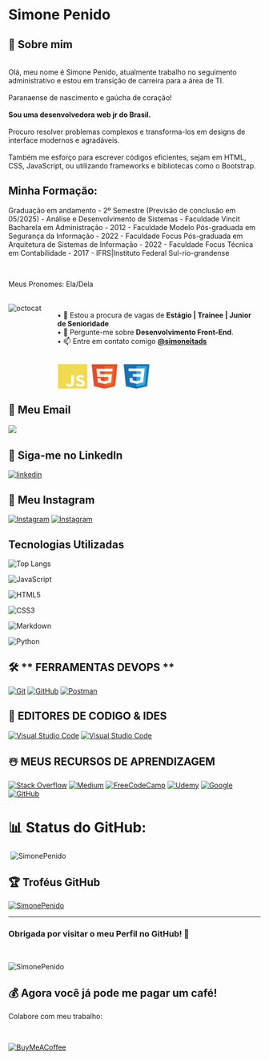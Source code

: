 # Simone Penido

 ## 🚀 Sobre mim

<br/>Olá, meu nome é Simone Penido, atualmente trabalho no seguimento administrativo e estou em transição de carreira para a área de TI.<br />
<br>Paranaense de nascimento e gaúcha de coração!<br />
<br/>**Sou uma desenvolvedora web jr do Brasil.**</br>
<br />Procuro resolver problemas complexos e transforma-los em designs de interface modernos e agradáveis.<br/>
<br />Também me esforço para escrever códigos eficientes, sejam em HTML, CSS, JavaScript, ou utilizando frameworks e bibliotecas como o Bootstrap.<br/>

## Minha Formação:

Graduação em andamento - 2º Semestre (Previsão de conclusão em 05/2025) - Análise e Desenvolvimento de Sistemas - Faculdade Vincit
Bacharela em Administração - 2012 - Faculdade Modelo
Pós-graduada em Segurança da Informação - 2022 - Faculdade Focus
Pós-graduada em Arquitetura de Sistemas de Informação - 2022 - Faculdade Focus
Técnica em Contabilidade - 2017 - IFRS|Instituto Federal Sul-rio-grandense

<br />

Meus Pronomes: Ela/Dela

<br />

<img align="left" height="150" src="https://user-images.githubusercontent.com/69384657/179312151-fdabe3af-823f-41ab-a6d4-17a72af4e9e8.png" alt="octocat" style="margin-right: 2rem;" />

• 🔭 Estou a procura de vagas de <b>Estágio | Trainee | Junior de Senioridade</b> <br/>
• 💬 Pergunte-me sobre <b>Desenvolvimento Front-End</b>.<br/>
• 📫 Entre em contato comigo <a href="https://www.instagram.com/simoneitads"> <b>@simoneitads</b></a><br/>
</span>

<div style="display: inline_block"><br>
  <img align="center" alt="Simone-Js" height="50" width="60" src="https://raw.githubusercontent.com/devicons/devicon/master/icons/javascript/javascript-plain.svg">
  <img align="center" alt="Simone-HTML" height="50" width="60" src="https://raw.githubusercontent.com/devicons/devicon/master/icons/html5/html5-original.svg">
  <img align="center" alt="Simone-CSS" height="50" width="60" src="https://raw.githubusercontent.com/devicons/devicon/master/icons/css3/css3-original.svg">
   </div>
  
 ## 🔗 Meu Email
 <div>
 <a href = "mailto:simpenido@gmail.com"><img src="https://img.shields.io/badge/-Gmail-%23333?style=for-the-badge&logo=gmail&logoColor=white" target="_blank"></a>
 </div>


## 🔗 Siga-me no LinkedIn
[![linkedin](https://img.shields.io/badge/linkedin-0A66C2?style=for-the-badge&logo=linkedin&logoColor=white)](https://www.linkedin.com/SimonePenido/)


## 🔗 Meu Instagram
[![Instagram](https://img.shields.io/badge/Instagram-000?style=for-the-badge&logo=instagram)](https://www.instagram.com/simoneitads/)
[![Instagram](https://img.shields.io/badge/Instagram-000?style=for-the-badge&logo=instagram)](https://www.instagram.com/admsimone/)


## Tecnologias Utilizadas

![Top Langs](https://github-readme-stats-git-masterrstaa-rickstaa.vercel.app/api/top-langs/?username=SimonePenido&layout=compact&bg_color=000&border_color=30A3DC&title_color=E94D5F&text_color=FFF)

![JavaScript](https://img.shields.io/badge/JavaScript-000?style=for-the-badge&logo=javascript)

![HTML5](https://img.shields.io/badge/HTML5-000?style=for-the-badge&logo=html5)

![CSS3](https://img.shields.io/badge/CSS3-000?style=for-the-badge&logo=css3&logoColor=264CE4)

![Markdown](https://img.shields.io/badge/Markdown-000?style=for-the-badge&logo=markdown)

![Python](https://img.shields.io/badge/Python-000?style=for-the-badge&logo=python)


## 🛠️ ** FERRAMENTAS DEVOPS **

[![Git](https://img.shields.io/badge/git-%23F05033.svg?style=for-the-badge&logo=git&logoColor=white "Git")][repo]
[![GitHub](https://img.shields.io/badge/github-%23121011.svg?style=for-the-badge&logo=github&logoColor=white "GitHub")][repo]
[![Postman](https://img.shields.io/badge/Postman-FF6C37?style=for-the-badge&logo=postman&logoColor=white "Postman")][repo]



## 📄 **EDITORES DE CODIGO & IDES**

[![Visual Studio Code](https://img.shields.io/badge/VS%20Code-0078d7.svg?style=for-the-badge&logo=visual-studio-code&logoColor=white "Visual Studio Code")][repo]
[![Visual Studio Code](https://img.shields.io/badge/VS%20Code%20Insider-24bfa5.svg?style=for-the-badge&logo=visual-studio-code&logoColor=white "Visual Studio Code")][repo]



## ☃️ **MEUS RECURSOS DE APRENDIZAGEM**

[![Stack Overflow](https://img.shields.io/badge/-Stackoverflow-FE7A16?style=for-the-badge&logo=stack-overflow&logoColor=white)][sof]
[![Medium](https://img.shields.io/badge/Medium-12100E?style=for-the-badge&logo=medium&logoColor=white)][medium]
[![FreeCodeCamp](https://img.shields.io/badge/Freecodecamp-%23123.svg?&style=for-the-badge&logo=freecodecamp&logoColor=green)][fcc]
[![Udemy](https://img.shields.io/badge/Udemy-A435F0?style=for-the-badge&logo=Udemy&logoColor=white)][udemy]
[![Google](https://img.shields.io/badge/google-4285F4?style=for-the-badge&logo=google&logoColor=white)][google]
[![GitHub](https://img.shields.io/badge/GitHub-100000?style=for-the-badge&logo=github&logoColor=white)][github]

[medium]: https://medium.com/
[github]: https://github.com/
[google]: https://www.google.com
[mdn]: https://developer.mozilla.org/
[wiki]: https://en.wikipedia.org/wiki/Main_Page
[quora]: https://www.quora.com/
[doc]: https://www.digitalocean.com/community
[udemy]: https://www.udemy.com/
[gog]: https://www.geeksforgeeks.org/
[fcc]: https://www.freecodecamp.org/
[sof]: https://stackoverflow.com/
[repo]: https://github.com/SimonePenido?tab=repositories


# 📊 Status do GitHub:
<p>&nbsp;<img align="center" src="https://github-readme-stats.vercel.app/api?username=SimonePenido&show_icons=true&locale=pt-br" alt="SimonePenido" /></p>


## 🏆 Troféus GitHub
<div style="display: inline_block">
<p align="left"> <a href="https://github.com/ryo-ma/github-profile-trophy"><img src="https://github-profile-trophy.vercel.app/?username=SimonePenido" alt="SimonePenido" /></a> </p>
</div>
<hr />

### **Obrigada por visitar o meu Perfil no GitHub!** 🙏

<br />

![SimonePenido](https://img.shields.io/github/followers/SimonePenido?logo=github&style=for-the-badge&color=0891b2&labelColor=1c1917)


 ## 💰 Agora você já pode me pagar um café! 
 Colabore com meu trabalho:

<br/>
 
  [![BuyMeACoffee](https://img.buymeacoffee.com/button-api/?text=Buymeacoffee&emoji=&slug=codingstella&button_colour=FFDD00&font_colour=000000&font_family=Comic&outline_colour=000000&coffee_colour=ffffff)](https://www.buymeacoffee.com/simoneitads)

